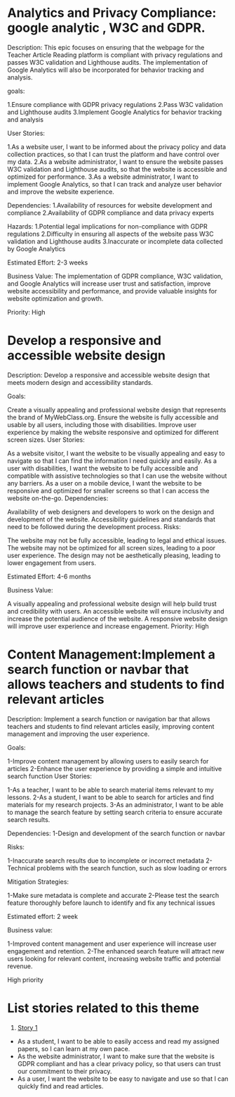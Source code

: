 # Analytics and Privacy Compliance: google analytic , W3C and  GDPR.

Description: This epic focuses on ensuring that the webpage for the Teacher Article Reading platform 
is compliant with privacy regulations and passes W3C validation and Lighthouse audits. The implementation
of Google Analytics will also be incorporated for behavior tracking and analysis.

goals:

1.Ensure compliance with GDPR privacy regulations
2.Pass W3C validation and Lighthouse audits
3.Implement Google Analytics for behavior tracking and analysis

User Stories:

1.As a website user, I want to be informed about the privacy policy and data collection practices, so that I can trust the platform and have control over my data.
2.As a website administrator, I want to ensure the website passes W3C validation and Lighthouse audits, so that the website is accessible and optimized for performance.
3.As a website administrator, I want to implement Google Analytics, so that I can track and analyze user behavior and improve the website experience.

Dependencies:
1.Availability of resources for website development and compliance
2.Availability of GDPR compliance and data privacy experts

Hazards:
1.Potential legal implications for non-compliance with GDPR regulations
2.Difficulty in ensuring all aspects of the website pass W3C validation and Lighthouse audits
3.Inaccurate or incomplete data collected by Google Analytics

Estimated Effort: 2-3 weeks

Business Value: The implementation of GDPR compliance, W3C validation, and Google Analytics will increase user 
trust and satisfaction, improve website accessibility and performance, and provide valuable insights for website
optimization and growth.

Priority: High

# Develop a responsive and accessible website design
Description: Develop a responsive and accessible website design that meets modern design and accessibility standards.

Goals:

Create a visually appealing and professional website design that represents the brand of MyWebClass.org.
Ensure the website is fully accessible and usable by all users, including those with disabilities.
Improve user experience by making the website responsive and optimized for different screen sizes.
User Stories:

As a website visitor, I want the website to be visually appealing and easy to navigate so that I can find the information I need quickly and easily.
As a user with disabilities, I want the website to be fully accessible and compatible with assistive technologies so that I can use the website without any barriers.
As a user on a mobile device, I want the website to be responsive and optimized for smaller screens so that I can access the website on-the-go.
Dependencies:

Availability of web designers and developers to work on the design and development of the website.
Accessibility guidelines and standards that need to be followed during the development process.
Risks:

The website may not be fully accessible, leading to legal and ethical issues.
The website may not be optimized for all screen sizes, leading to a poor user experience.
The design may not be aesthetically pleasing, leading to lower engagement from users.

Estimated Effort: 4-6 months

Business Value:

A visually appealing and professional website design will help build trust and credibility with users.
An accessible website will ensure inclusivity and increase the potential audience of the website.
A responsive website design will improve user experience and increase engagement.
Priority: High

# Content Management:Implement a search function or navbar that allows teachers and students to find relevant articles
Description: Implement a search function or navigation bar that allows teachers and students to find relevant articles easily, improving content management and improving the user experience.

Goals:

1-Improve content management by allowing users to easily search for articles
2-Enhance the user experience by providing a simple and intuitive search function
User Stories:

1-As a teacher, I want to be able to search material items relevant to my lessons.
2-As a student, I want to be able to search for articles and find materials for my research projects.
3-As an administrator, I want to be able to manage the search feature by setting search criteria to ensure accurate search results.

Dependencies:
1-Design and development of the search function or navbar

Risks:

1-Inaccurate search results due to incomplete or incorrect metadata
2-Technical problems with the search function, such as slow loading or errors

Mitigation Strategies:

1-Make sure metadata is complete and accurate
2-Please test the search feature thoroughly before launch to identify and fix any technical issues

Estimated effort: 2 week

Business value:

1-Improved content management and user experience will increase user engagement and retention.
2-The enhanced search feature will attract new users looking for relevant content, increasing website traffic and potential revenue.

High priority

# List stories related to this theme
1. [Story 1](documentation/templates/theme/initiatives/epics/stories/story_template.md)
* As a student, I want to be able to easily access and read my assigned papers, so I can learn at my own pace.
* As the website administrator, I want to make sure that the website is GDPR compliant and has a clear privacy policy, so that users can trust our commitment to their privacy.
* As a user, I want the website to be easy to navigate and use so that I can quickly find and read articles.